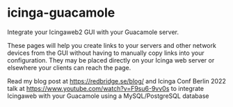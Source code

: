 # icinga-guacamole

Integrate your Icingaweb2 GUI with your Guacamole server. 

These pages will help you create links to your servers and other network devices from the GUI without having to manually copy links into your configuration. They may be placed directly on your Icinga web server or elsewhere your clients can reach the page.

Read my blog post at https://redbridge.se/blog/ and Icinga Conf Berlin 2022 talk at https://www.youtube.com/watch?v=F9su6-9vv0s to integrate Icingaweb with your Guacamole using a MySQL/PostgreSQL database
